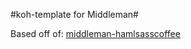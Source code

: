 #koh-template for Middleman#

Based off of: [middleman-hamlsasscoffee](https://github.com/pixelsonly/middleman-hamlsasscoffee)